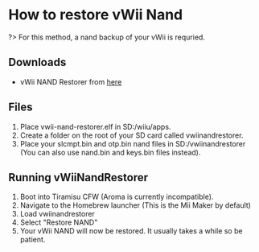 # How to restore vWii Nand

?> For this method, a nand backup of your vWii is requried.

## Downloads
- vWii NAND Restorer from [here](https://github.com/GaryOderNichts/vWii-NAND-Restorer/releases/download/v2/vwii-nand-restorer.elf)

## Files
1. Place vwii-nand-restorer.elf in SD:/wiiu/apps.
2. Create a folder on the root of your SD card called vwiinandrestorer.
3. Place your slcmpt.bin and otp.bin nand files in SD:/vwiinandrestorer (You can also use nand.bin and keys.bin files instead).

## Running vWiiNandRestorer
1. Boot into Tiramisu CFW (Aroma is currently incompatible).
2. Navigate to the Homebrew launcher (This is the Mii Maker by default)
3. Load vwiinandrestorer
4. Select "Restore NAND"
5. Your vWii NAND will now be restored. It usually takes a while so be patient.

